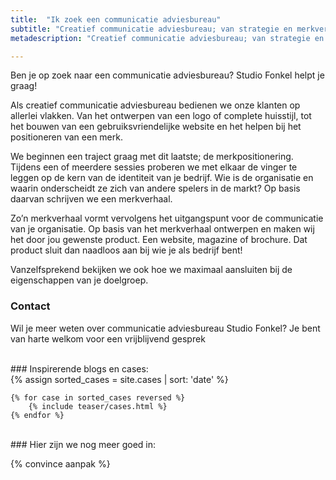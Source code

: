 ```yaml
---
title:  "Ik zoek een communicatie adviesbureau"
subtitle: "Creatief communicatie adviesbureau; van strategie en merkverhaal tot huisstijl en website"
metadescription: "Creatief communicatie adviesbureau; van strategie en merkverhaal tot huisstijl en website"

---
```

Ben je op zoek naar een communicatie adviesbureau? Studio Fonkel helpt je graag!

Als creatief communicatie adviesbureau bedienen we onze klanten op allerlei vlakken. Van het ontwerpen van een logo of complete huisstijl, tot het bouwen van een gebruiksvriendelijke website en het helpen bij het positioneren van een merk.

We beginnen een traject graag met dit laatste; de merkpositionering. Tijdens een of meerdere sessies proberen we met elkaar de vinger te leggen op de kern van de identiteit van je bedrijf. Wie is de organisatie en waarin onderscheidt ze zich van andere spelers in de markt? Op basis daarvan schrijven we een merkverhaal.

Zo’n merkverhaal vormt vervolgens het uitgangspunt voor de communicatie van je organisatie. Op basis van het merkverhaal ontwerpen en maken wij het door jou gewenste product. Een website, magazine of brochure. Dat product sluit dan naadloos aan bij wie je als bedrijf bent!

Vanzelfsprekend bekijken we ook hoe we maximaal aansluiten bij de eigenschappen van je doelgroep.  

### Contact
Wil je meer weten over communicatie adviesbureau Studio Fonkel? Je bent van harte welkom voor een vrijblijvend gesprek

<br/>
### Inspirerende blogs en cases:
<div class="cases-overview">
	{% assign sorted_cases = site.cases | sort: 'date' %}

	{% for case in sorted_cases reversed %}
		{% include teaser/cases.html %}
	{% endfor %}
</div>
<br/>
### Hier zijn we nog meer goed in:

{% convince aanpak %}
